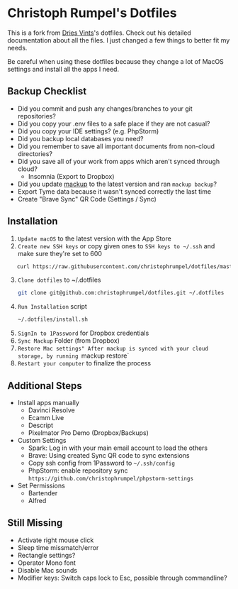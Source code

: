 # Christoph Rumpel's Dotfiles

This is a fork from [Dries Vints](https://github.com/driesvints/dotfiles)'s dotfiles. Check out his detailed documentation about all the files. I just changed a few things to better fit my needs.

Be careful when using these dotfiles because they change a lot of MacOS settings and install all the apps I need.

## Backup Checklist

- Did you commit and push any changes/branches to your git repositories?
- Did you copy your .env files to a safe place if they are not casual?
- Did you copy your IDE settings? (e.g. PhpStorm)
- Did you backup local databases you need?
- Did you remember to save all important documents from non-cloud directories?
- Did you save all of your work from apps which aren't synced through cloud?
    + Insomnia (Export to Dropbox)
- Did you update [mackup](https://github.com/lra/mackup) to the latest version and ran `mackup backup`?
- Export Tyme data because it wasn't synced correctly the last time
- Create "Brave Sync" QR Code (Settings / Sync)

## Installation

1. `Update macOS` to the latest version with the App Store
2. `Create new SSH keys` or copy given ones to `SSH keys to ~/.ssh` and make sure they're set to 600
```zsh
   curl https://raw.githubusercontent.com/christophrumpel/dotfiles/master/ssh.sh | sh -s "christoph@christoph-rumpel.com"
   ```
3. `Clone dotfiles` to ~/.dotfiles
    ```zsh
    git clone git@github.com:christophrumpel/dotfiles.git ~/.dotfiles
    ```
4. `Run Installation` script
    ```zsh
    ~/.dotfiles/install.sh
    ```
5. `SignIn to 1Password` for Dropbox credentials
6. `Sync Mackup` Folder (from Dropbox)
7. `Restore Mac settings" After mackup is synced with your cloud storage, by running `mackup restore`
8. `Restart your computer` to finalize the process


## Additional Steps

- Install apps manually
    - Davinci Resolve
    - Ecamm Live
    - Descript
    - Pixelmator Pro Demo (Dropbox/Backups)
- Custom Settings
    - Spark: Log in with your main email account to load the others
    - Brave: Using created Sync QR code to sync extensions
    - Copy ssh config from 1Password to `~/.ssh/config`
    - PhpStorm: enable repository sync `https://github.com/christophrumpel/phpstorm-settings`
- Set Permissions
    - Bartender
    - Alfred

## Still Missing

- Activate right mouse click
- Sleep time missmatch/error
- Rectangle settings?
- Operator Mono font
- Disable Mac sounds
- Modifier keys: Switch caps lock to Esc, possible through commandline?

